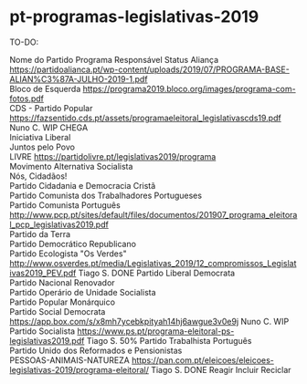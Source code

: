# pt-programas-legislativas-2019

TO-DO:

Nome do Partido	Programa	Responsável	Status
Aliança	https://partidoalianca.pt/wp-content/uploads/2019/07/PROGRAMA-BASE-ALIAN%C3%87A-JULHO-2019-1.pdf		
Bloco de Esquerda	https://programa2019.bloco.org/images/programa-com-fotos.pdf		
CDS - Partido Popular	https://fazsentido.cds.pt/assets/programaeleitoral_legislativascds19.pdf	Nuno C.	WIP
CHEGA			
Iniciativa Liberal			
Juntos pelo Povo			
LIVRE	https://partidolivre.pt/legislativas2019/programa		
Movimento Alternativa Socialista			
Nós, Cidadãos!			
Partido Cidadania e Democracia Cristã			
Partido Comunista dos Trabalhadores Portugueses			
Partido Comunista Português	http://www.pcp.pt/sites/default/files/documentos/201907_programa_eleitoral_pcp_legislativas2019.pdf		
Partido da Terra			
Partido Democrático Republicano			
Partido Ecologista "Os Verdes"	http://www.osverdes.pt/media/Legislativas_2019/12_compromissos_Legislativas2019_PEV.pdf	Tiago S.	DONE
Partido Liberal Democrata			
Partido Nacional Renovador			
Partido Operário de Unidade Socialista			
Partido Popular Monárquico			
Partido Social Democrata	https://app.box.com/s/x8mh7ycebkpityah14hj6awgue3v0e9j	Nuno C.	WIP
Partido Socialista	https://www.ps.pt/programa-eleitoral-ps-legislativas2019.pdf	Tiago S.	50%
Partido Trabalhista Português			
Partido Unido dos Reformados e Pensionistas			
PESSOAS-ANIMAIS-NATUREZA	https://pan.com.pt/eleicoes/eleicoes-legislativas-2019/programa-eleitoral/	Tiago S.	DONE
Reagir Incluir Reciclar			
